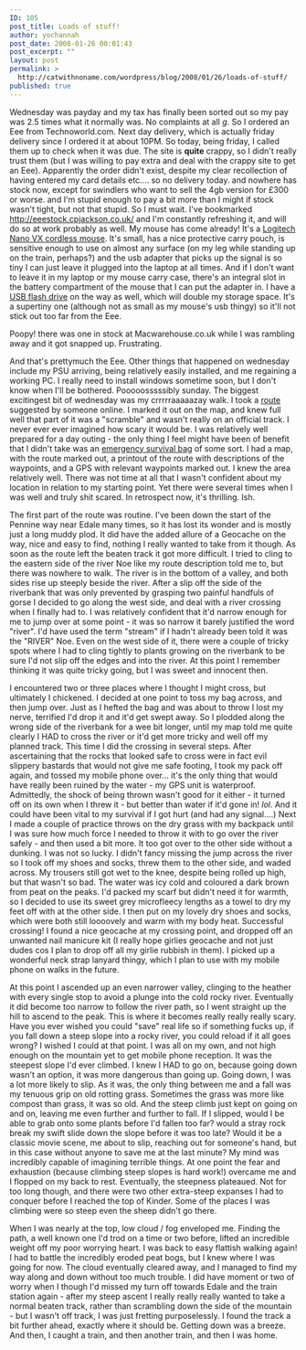 ```yaml
---
ID: 105
post_title: Loads of stuff!
author: yochannah
post_date: 2008-01-26 00:01:43
post_excerpt: ""
layout: post
permalink: >
  http://catwithnoname.com/wordpress/blog/2008/01/26/loads-of-stuff/
published: true
---
```

Wednesday was payday and my tax has finally been sorted out so my pay was 2.5 times what it normally was. No complaints at all *g*. So I ordered an Eee from Technoworld.com. Next day delivery, which is actually friday delivery since I ordered it at about 10PM. So today, being friday, I called them up to check when it was due. The site is <strong>quite</strong> crappy, so I didn't really trust them (but I was willing to pay extra and deal with the crappy site to get an Eee). Apparently the order didn't exist, despite my clear recollection of having entered my card details etc.... so no delivery today. and nowhere has stock now, except for swindlers who want to sell the 4gb version for £300 or worse. and I'm stupid enough to pay a bit more than I might if stock wasn't tight, but not that stupid. So I must wait. I've bookmarked <a href="http://eeestock.cpjackson.co.uk/">http://eeestock.cpjackson.co.uk/</a> and I'm constantly refreshing it, and will do so at work probably as well. My mouse has come already! It's a <a href="http://www.logitech.com/index.cfm/mice_pointers/mice/devices/3271&cl=us,en">Logitech Nano VX cordless mouse</a>. It's small, has a nice protective carry pouch, is sensitive enough to use on almost any surface (on my leg while standing up on the train, perhaps?) and the usb adapter that picks up the signal is so tiny I can just leave it plugged into the laptop at all times. And if I don't want to leave it in my laptop or my mouse carry case, there's an integral slot in the battery compartment of the mouse that I can put the adapter in. I have a <a href="http://www.play.com/PC/PCs/4-/1112155/SanDisk-Cruzer-Micro-USB-Flash-Drive-4GB/Product.html">USB flash drive</a> on the way as well, which will double my storage space. It's a supertiny one (although not as small as my mouse's usb thingy) so it'll not stick out too far from the Eee. 

Poopy! there was one in stock at Macwarehouse.co.uk while I was rambling away and it got snapped up. Frustrating. 

And that's prettymuch the Eee. Other things that happened on wednesday include my PSU arriving, being relatively easily installed, and me regaining a working PC. I really need to install windows sometime soon, but I don't know when I'll be bothered. Pooooosssssibly sunday. The biggest excitingest bit of wednesday was my crrrrraaaaazay walk. I took a <a href="http://www.walkingbritain.co.uk/walks/walks/walk_b/3350/">route</a> suggested by someone online. I marked it out on the map, and knew full well that part of it was a "scramble" and wasn't really on an official track. I never ever ever imagined how scary it would be. I was relatively well prepared for a day outing - the only thing I feel might have been of benefit that I didn't take was an <a href="http://www.survival-school.org/Default.aspx?tabid=246&CategoryID=2&Category2ID=22&List=1&Level=2&ProductID=71">emergency survival bag</a> of some sort. I had a map, with the route marked out, a printout of the route with descriptions of the waypoints, and a GPS with relevant waypoints marked out. I knew the area relatively well. There was not time at all that I wasn't confident about my location in relation to my starting point. Yet there were several times when I was well and truly shit scared. In retrospect now, it's thrilling. Ish.

The first part of the route was routine. I've been down the start of the Pennine way near Edale many times, so it has lost its wonder and is mostly just a long muddy plod. It did have the added allure of a Geocache on the way, nice and easy to find, nothing I really wanted to take from it though. As soon as the route left the beaten track it got more difficult. I tried to cling to the eastern side of the river Noe like my route description told me to, but there was nowhere to walk. The river is in the bottom of a valley, and both sides rise up steeply beside the river. After a slip off the side of the riverbank that was only prevented by grasping two painful handfuls of gorse I decided to go along the west side, and deal with a river crossing when I finally had to. I was relatively confident that it'd narrow enough for me to jump over at some point - it was so narrow it barely justified the word "river". I'd have used the term "stream" if I hadn't already been told it was the "RIVER" Noe. Even on the west side of it, there were a couple of tricky spots where I had to cling tightly to plants growing on the riverbank to be sure I'd not slip off the edges and into the river. At this point I remember thinking it was quite tricky going, but I was sweet and innocent then. 

I encountered two or three places where I thought I might cross, but ultimately I chickened. I decided at one point to toss my bag across, and then jump over. Just as I hefted the bag and was about to throw I lost my nerve, terrified I'd drop it and it'd get swept away. So I plodded along the wrong side of the riverbank for a wee bit longer, until my map told me quite clearly I HAD to cross the river or it'd get more tricky and well off my planned track. This time I did the crossing in several steps. After ascertaining that the rocks that looked safe to cross were in fact evil slippery bastards that would not give me safe footing, I took my pack off again, and tossed my mobile phone over... it's the only thing that would have really been ruined by the water - my GPS unit is waterproof. Admittedly, the shock of being thrown wasn't good for it either - it turned off on its own when I threw it - but better than water if it'd gone in! *lol*. And it could have been vital to my survival if I got hurt (and had any signal....) Next I made a couple of practice throws on the dry grass with my backpack until I was sure how much force I needed to throw it with to go over the river safely - and then used a bit more. It too got over to the other side without a dunking. I was not so lucky. I didn't fancy missing the jump across the river so I took off my shoes and socks, threw them to the other side, and waded across. My trousers still got wet to the knee, despite being rolled up high, but that wasn't so bad. The water was icy cold and coloured a dark brown from peat on the peaks. I'd packed my scarf but didn't need it for warmth, so I decided to use its sweet grey microfleecy lengths as a towel to dry my feet off with at the other side. I then put on my lovely dry shoes and socks, which were both still loooovely and warm with my body heat. Successful crossing! I found a nice geocache at my crossing point, and dropped off an unwanted nail manicure kit (I really hope girlies geocache and not just dudes cos I plan to drop off all my girlie rubbish in them). I picked up a wonderful neck strap lanyard thingy, which I plan to use with my mobile phone on walks in the future.

At this point I ascended up an even narrower valley, clinging to the heather with every single stop to avoid a plunge into the cold rocky river. Eventually it did become too narrow to follow the river path, so I went straight up the hill to ascend to the peak. This is where it becomes really really really scary. Have you ever wished you could "save" real life so if something fucks up, if you fall down a steep slope into a rocky river, you could reload if it all goes wrong? I wished I could at that point. I was all on my own, and not high enough on the mountain yet to get mobile phone reception. It was the steepest slope I'd ever climbed. I knew I HAD to go on, because going down wasn't an option, it was more dangerous than going up. Going down, I was a lot more likely to slip. As it was, the only thing between me and a fall was my tenuous grip on old rotting grass. Sometimes the grass was more like compost than grass, it was so old.  And the steep climb just kept on going on and on, leaving me even further and further to fall. If I slipped, would I be able to grab onto some plants before I'd fallen too far? would a stray rock break my swift slide down the slope before it was too late? Would it be a classic movie scene, me about to slip, reaching out for someone's hand, but in this case without anyone to save me at the last minute? My mind was incredibly capable of imagining terrible things. At one point the fear and exhaustion (because climbing steep slopes is hard work!) overcame me and I flopped on my back to rest. Eventually, the steepness plateaued. Not for too long though, and there were two other extra-steep expanses I had to conquer before I reached the top of Kinder. Some of the places I was climbing were so steep even the sheep didn't go there. 

When I was nearly at the top, low cloud / fog enveloped me. Finding the path, a well known one I'd trod on a  time or two before, lifted an incredible weight off my poor worrying heart. I was back to easy flattish walking again! I had to battle the incredibly eroded peat bogs, but I knew where I was going for now. The cloud eventually cleared away, and I managed to find my way along and down without too much trouble. I did have moment or two of worry when I though I'd missed my turn off towards Edale and the train station again - after my steep ascent I really really really wanted to take a normal beaten track, rather than scrambling down the side of the mountain - but I wasn't off track, I was just fretting purposelessly. I found the track a bit further ahead, exactly where it should be. Getting down was a breeze. And then, I caught a train, and then another train, and then I was home.